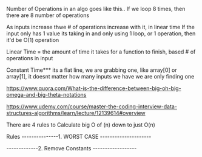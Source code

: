 Number of Operations in an algo goes like this.. If we loop 8 times, then there are 8 number of operations

As inputs increase thwe # of operations increase with it, in linear time
If the input only has 1 value its taking in and only using 1 loop, or 1 operation, then it'd be O(1) operation

Linear Time = the amount of time it takes for a function to finish, based # of operations in input

Constant Time*** its a flat line, we are grabbing one, like array[0] or array[1], it doesnt matter how many inputs we have we are only finding one


https://www.quora.com/What-is-the-difference-between-big-oh-big-omega-and-big-theta-notations

https://www.udemy.com/course/master-the-coding-interview-data-structures-algorithms/learn/lecture/12139614#overview

There are 4 rules to Calculate big O of (n) down to just O(n)

Rules
---------------1. WORST CASE ---------------------


-------------2. Remove Constants ------------------